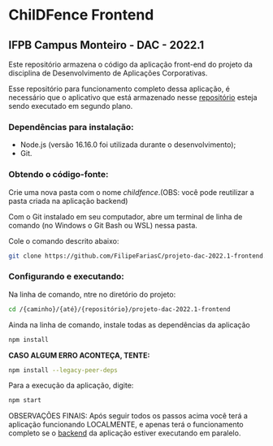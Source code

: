 # ChilDFence Frontend

## IFPB Campus Monteiro - DAC - 2022.1

Este repositório armazena o código da aplicação front-end do projeto da disciplina de Desenvolvimento de Aplicações Corporativas.

Esse repositório para funcionamento completo dessa aplicação, é necessário que o aplicativo que está armazenado nesse [repositório](https://github.com/FilipeFariasC/projeto-dac-2022.1-backend/) esteja sendo executado em segundo plano.

### Dependências para instalação:

- Node.js (versão 16.16.0 foi utilizada durante o desenvolvimento);
- Git.

### Obtendo o código-fonte:

Crie uma nova pasta com o nome *childfence*.(OBS: você pode reutilizar a pasta criada na aplicação backend)

Com o Git instalado em seu computador, abre um terminal de linha de comando (no Windows o Git Bash ou WSL) nessa pasta.

Cole o comando descrito abaixo:

```bash
git clone https://github.com/FilipeFariasC/projeto-dac-2022.1-frontend.git
```
### Configurando e executando:

Na linha de comando, ntre no diretório do projeto:

```bash
cd /{caminho}/{até}/{repositório}/projeto-dac-2022.1-frontend
```

Ainda na linha de comando, instale todas as dependências da aplicação

```bash
npm install 
```

**CASO ALGUM ERRO ACONTEÇA, TENTE:**

```bash
npm install --legacy-peer-deps
```

Para a execução da aplicação, digite:

```bash
npm start
```

OBSERVAÇÕES FINAIS: Após seguir todos os passos acima você terá a aplicação funcionando LOCALMENTE, e apenas terá o funcionamento completo se o [backend](https://github.com/FilipeFariasC/projeto-dac-2022.1-backend/) da aplicação estiver executando em paralelo.
